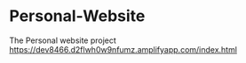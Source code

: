 # Personal-Website
The Personal website project
https://dev8466.d2flwh0w9nfumz.amplifyapp.com/index.html

